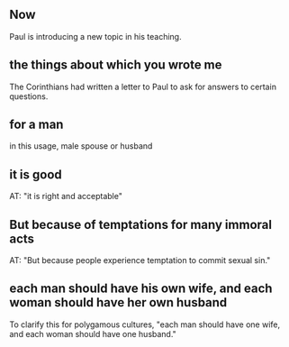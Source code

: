 ## Now ##

Paul is introducing a new topic in his teaching.

## the things about which you wrote me ##

The Corinthians had written a letter to Paul to ask for answers to certain questions.

## for a man ##

in this usage, male spouse or husband

## it is good ##

AT: "it is right and acceptable"

## But because of temptations for many immoral acts ##

AT: "But because people experience temptation to commit sexual sin."

## each man should have his own wife, and each woman should have her own husband ##

To clarify this for polygamous cultures, "each man should have one wife, and each woman should have one husband."